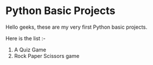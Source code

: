 # Python Basic Projects

Hello geeks, these are my very first Python basic projects.

Here is the list :-

1. A Quiz Game
2. Rock Paper Scissors game
